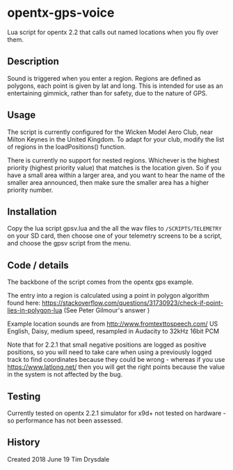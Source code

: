 # opentx-gps-voice

Lua script for opentx 2.2 that calls out named locations when you fly over them. 

## Description

Sound is triggered when you enter a region. Regions are defined as polygons, each point is given by lat and long. This is intended for use as an entertaining gimmick, rather than for safety, due to the nature of GPS.

## Usage
The script is currently configured for the Wicken Model Aero Club, near Milton Keynes in the United Kingdom.
To adapt for your club, modify the list of regions in the loadPositions() function.

There is currently no support for nested regions. Whichever is the highest priority (highest priority value) that matches 
is the location given. So if you have a small area within a larger area, and you want to hear the name of the smaller area announced, 
then make sure the smaller area has a higher priority number.

## Installation

Copy the lua script gpsv.lua and the all the wav files to ```/SCRIPTS/TELEMETRY``` on your SD card, then choose one of your telemetry screens to be a script, and choose the gpsv script from the menu. 

## Code / details

The backbone of the script comes from the opentx gps example.

The entry into a region is calculated using a point in polygon algorithm found here:
https://stackoverflow.com/questions/31730923/check-if-point-lies-in-polygon-lua
(See Peter Gilmour's answer )

Example location sounds are from http://www.fromtexttospeech.com/
US English, Daisy, medium speed, resampled in Audacity to 32kHz 16bit PCM

Note that for 2.2.1 that small negative positions are logged as positive positions,
so you will need to take care when using a previously logged track to find coordinates 
because they could be wrong - whereas if you use https://www.latlong.net/ then you will
get the right points because the value in the system is not affected by the bug.

## Testing

Currently tested on opentx 2.2.1 simulator for x9d+
not tested on hardware - so performance has not been assessed.

## History

Created 2018 June 19 Tim Drysdale
